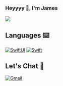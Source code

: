 ### Heyyyy 👋, I'm James
![](https://media.giphy.com/media/QZafWHTjJmwTK/giphy.gif)

## Languages ⌨️
[![SwiftUI](https://img.shields.io/badge/-Fluent-2EC866?logo=swift&logoColor=white&label=SwiftUI&labelColor=0A66C2&style=flat)](https://developer.apple.com/swiftui/)
[![Swift](https://img.shields.io/badge/-Fluent-2EC866?logo=swift&logoColor=white&label=Swift&labelColor=FA7343&style=flat)](https://developer.apple.com/swift/)

## Let's Chat 💬
[![Gmail](https://img.shields.io/badge/-Gmail-EA4335?logo=gmail&logoColor=red&labelColor=white&style=flat)](mailto:james.ledesma23@gmail.com)

<!-- ## Things I've Accomplished

![Swift](https://img.shields.io/badge/-Fluent-2EC866?logo=swift&logoColor=white&label=Swift&labelColor=orange)
<a href="https://github.com/anuraghazra/github-readme-stats">
  <img align="center" src="https://github-readme-stats.vercel.app/api?username=jamesle7&count_private=true&show_icons=true&theme=radical&custom_title=Scorecard&hide=stars,prs&include_all_commits=true" />
</a>

<!-- ![Anurag's GitHub stats](https://github-readme-stats.vercel.app/api?username=anuraghazra) -->
